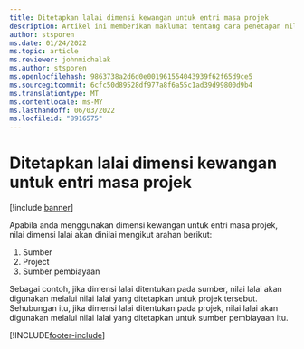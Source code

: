```yaml
---
title: Ditetapkan lalai dimensi kewangan untuk entri masa projek
description: Artikel ini memberikan maklumat tentang cara penetapan nilai lalai dimensi kewangan yang digunakan untuk entri masa.
author: stsporen
ms.date: 01/24/2022
ms.topic: article
ms.reviewer: johnmichalak
ms.author: stsporen
ms.openlocfilehash: 9863738a2d6d0e001961554043939f62f65d9ce5
ms.sourcegitcommit: 6cfc50d89528df977a8f6a55c1ad39d99800d9b4
ms.translationtype: MT
ms.contentlocale: ms-MY
ms.lasthandoff: 06/03/2022
ms.locfileid: "8916575"
---
```

# <a name="defaulting-financial-dimensions-for-project-time-entries"></a>Ditetapkan lalai dimensi kewangan untuk entri masa projek

[!include [banner](../includes/banner.md)]

Apabila anda menggunakan dimensi kewangan untuk entri masa projek, nilai dimensi lalai akan dinilai mengikut arahan berikut:

1. Sumber
2. Project
3. Sumber pembiayaan

Sebagai contoh, jika dimensi lalai ditentukan pada sumber, nilai lalai akan digunakan melalui nilai lalai yang ditetapkan untuk projek tersebut. Sehubungan itu, jika dimensi lalai ditentukan pada projek, nilai lalai akan digunakan melalui nilai lalai yang ditetapkan untuk sumber pembiayaan itu.

[!INCLUDE[footer-include](../includes/footer-banner.md)]
